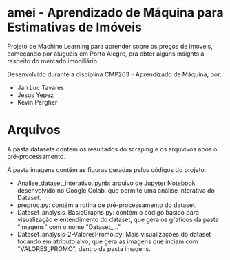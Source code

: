 amei - Aprendizado de Máquina para Estimativas de Imóveis 
==========================================================

Projeto de Machine Learning para aprender sobre os preços de imóveis, começando por aluguéis em Porto Alegre, pra obter alguns insights a respeito do mercado imobiliário.

Desenvolvido durante a disciplina CMP263 - Aprendizado de Máquina, por:

* Jan Luc Tavares
* Jesus Yepez
* Kevin Pergher

# Arquivos

A pasta datasets contem os resultados do scraping e os arquvivos após o pré-processamento.

A pasta imagens contém as figuras geradas pelos códigos do projeto.

* Analise_dataset_interativo.ipynb: arquivo de Jupyter Notebook desenvolvido no Google Colab, que permite uma análise interativa do Dataset.
* preproc.py: contém a rotina de pré-processamento do dataset.
* Dataset_analysis_BasicGraphs.py: contém o código básico para visualização e entendimento do dataset, que gera os gŕaficos da pasta "imagens" com o nome "Dataset_..."
* Dataset_analysis-2-ValoresPromo.py: Mais visualizações do dataset focando em atributo alvo, que gera as imagens que inciam com "VALORES_PROMO", dentro da pasta imagens.
